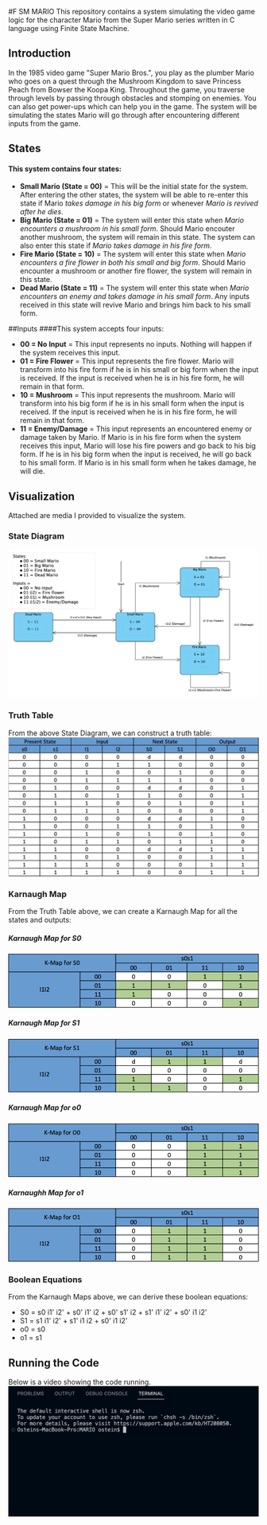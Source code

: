 #F SM MARIO
This repository contains a system simulating the video game logic for the character Mario from the Super Mario series written in C language using Finite State Machine.

## Introduction
In the 1985 video game "Super Mario Bros.", you play as the plumber Mario who goes on a quest through the Mushroom Kingdom to save Princess Peach from Bowser the Koopa King. Throughout the game, you traverse through levels by passing through obstacles and stomping on enemies. You can also get power-ups which can help you in the game. The system will be simulating the states Mario will go through after encountering different inputs from the game.

## States
#### This system contains four states:
- **Small Mario (State = 00)** = This will be the initial state for the system. After entering the other states, the system will be able to re-enter this state if Mario *takes damage in his big form* or whenever *Mario is revived after he dies*.
- **Big Mario (State = 01)** = The system will enter this state when *Mario encounters a mushroom in his small form*. Should Mario encouter another mushroom, the system will remain in this state. The system can also enter this state if *Mario takes damage in his fire form*.
- **Fire Mario (State = 10)** = The system will enter this state when *Mario encounters a fire flower in both his small and big form*. Should Mario encounter a mushroom or another fire flower, the system will remain in this state.
- **Dead Mario (State = 11)** = The system will enter this state when *Mario encounters an enemy and takes damage in his small form*. Any inputs received in this state will revive Mario and brings him back to his small form.

##Inputs
####This system accepts four inputs:
- **00 = No Input** = This input represents no inputs. Nothing will happen if the system receives this input.
- **01 = Fire Flower** = This input represents the fire flower. Mario will transform into his fire form if he is in his small or big form when the input is received. If the input is received when he is in his fire form, he will remain in that form.
- **10 = Mushroom** = This input represents the mushroom. Mario will transform into his big form if he is in his small form when the input is received. If the input is received when he is in his fire form, he will remain in that form.
- **11 = Enemy/Damage** = This input represents an encountered enemy or damage taken by Mario. If Mario is in his fire form when the system receives this input, Mario will lose his fire powers and go back to his big form. If he is in his big form when the input is received, he will go back to his small form. If Mario is in his small form when he takes damage, he will die.

## Visualization
Attached are media I provided to visualize the system.

### State Diagram
![StateDiagram](Images/StateDiagram.png)

### Truth Table
From the above State Diagram, we can construct a truth table: 
![TruthTable](Images/TruthTable.png)

### Karnaugh Map
From the Truth Table above, we can create a Karnaugh Map for all the states and outputs:
##### Karnaugh Map for S0
![KarnaughMap](Images/s0_KMap.png)
##### Karnaugh Map for S1
![KarnaughMap](Images/s1_KMap.png)
##### Karnaugh Map for o0
![KarnaughMap](Images/o0_KMap.png)
##### Karnaughh Map for o1
![KarnaughMap](Images/o1_KMap.png)

### Boolean Equations
From the Karnaugh Maps above, we can derive these boolean equations:
- S0 = s0 i1' i2' + s0' i1' i2 + s0' s1' i2 + s1' i1' i2' + s0' i1 i2'
- S1 = s1 i1' i2' + s1' i1 i2 + s0' i1  i2'
- o0 = s0
- o1 = s1

## Running the Code
Below is a video showing the code running.
![Code](Images/Code.gif)






